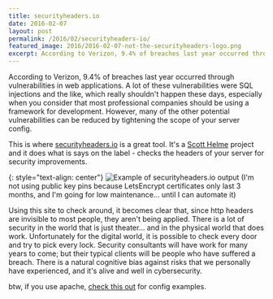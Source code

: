 ```yaml
---
title: securityheaders.io
date: 2016-02-07
layout: post
permalink: /2016/02/securityheaders-io/
featured_image: 2016/2016-02-07-not-the-securityheaders-logo.png
excerpt: According to Verizon, 9.4% of breaches last year occurred through vulnerabilities in web applications. A lot of these vulnerabilities were SQL injections and the like, which really shouldn't happen these days, especially when you consider that most professional companies should be using a framework for development. However, many of the other potential vulnerabilities can be reduced by tightening the scope of your server config.
---
```

According to Verizon, 9.4% of breaches last year occurred through vulnerabilities in web applications. A lot of these vulnerabilities were SQL injections and the like, which really shouldn't happen these days, especially when you consider that most professional companies should be using a framework for development. However, many of the other potential vulnerabilities can be reduced by tightening the scope of your server config.

This is where [securityheaders.io](https://securityheaders.io) is a great tool. It's a [Scott Helme](https://scotthelme.co.uk/) project and it does what is says on the label - checks the headers of your server for security improvements.

{: style="text-align: center"}
![Example of securityheaders.io output]({{site.baseurl}}/assets/img/2016/2016-02-07-securityheaders.png)
(I'm not using public key pins because LetsEncrypt certificates only last 3 months, and I'm going for low maintenance... until I can automate it)

Using this site to check around, it becomes clear that, since http headers are invisible to most people, they aren't being applied. There is a lot of security in the world that is just theater... and in the physical world that does work. Unfortunately for the digital world, it is possible to check every door and try to pick every lock. Security consultants will have work for many years to come; but their typical clients will be people who have suffered a breach. There is a natural cognitive bias against risks that we personally have experienced, and it's alive and well in cybersecurity.

btw, if you use apache, [check this out](https://github.com/h5bp/server-configs-apache) for config examples.